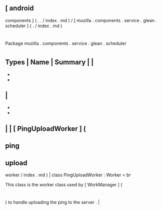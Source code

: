 [
android
-
components
]
(
.
.
/
index
.
md
)
/
[
mozilla
.
components
.
service
.
glean
.
scheduler
]
(
.
/
index
.
md
)
#
#
Package
mozilla
.
components
.
service
.
glean
.
scheduler
#
#
#
Types
|
Name
|
Summary
|
|
-
-
-
|
-
-
-
|
|
[
PingUploadWorker
]
(
-
ping
-
upload
-
worker
/
index
.
md
)
|
class
PingUploadWorker
:
Worker
<
br
>
This
class
is
the
worker
class
used
by
[
WorkManager
]
(
#
)
to
handle
uploading
the
ping
to
the
server
.
|
